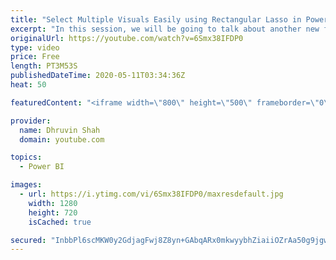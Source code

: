 ```yaml
---
title: "Select Multiple Visuals Easily using Rectangular Lasso in Power BI"
excerpt: "In this session, we will be going to talk about another new feature rolled out by Microsoft which is “Rectangular Lasso”.   Now, there is a question in your mind that is – What is Rectangular Lasso, and how it is useful? Sometimes there are situations where we need to select the multiple visuals across"
originalUrl: https://youtube.com/watch?v=6Smx38IFDP0
type: video
price: Free
length: PT3M53S
publishedDateTime: 2020-05-11T03:34:36Z
heat: 50

featuredContent: "<iframe width=\"800\" height=\"500\" frameborder=\"0\" src=\"https://www.youtube.com/embed/6Smx38IFDP0\" allow=\"accelerometer; autoplay; encrypted-media; gyroscope; picture-in-picture\" allowfullscreen></iframe>"

provider:
  name: Dhruvin Shah
  domain: youtube.com

topics:
  - Power BI

images:
  - url: https://i.ytimg.com/vi/6Smx38IFDP0/maxresdefault.jpg
    width: 1280
    height: 720
    isCached: true

secured: "InbbPl6scMKW0y2GdjagFwj8Z8yn+GAbqARx0mkwyybhZiaiiOZrAa50g9jgw2NtHX1nH/9G9wn8vEKs2oykEDiONTh/k6jqhQTZofUdsoaI67ewuL6/7TclHLmgXG4r0i+/xV3VPcmQykHnK1HMq8cCOuxDzT8ptqsC2yp/iicu8X5OFWo/B4NW6DUVGyfw0bVCr4JbQsa0l5HBuCc7C3hyMbYvXhOmeBaWxQlbkWYfGVS1/ZoUtQQV3wWJaCkOApyyNaTSRzRNl4kOSSV2fuLFMkfS36vBycEOguSTuNbKQ4VVMxdE/T9iXHJhyxmPb67ZpJlXkf6uhghPToihK/Pr2OkUVJA3ITiL79ezo9Tzll2tgeBF2lXrel4cCLNnuCvDr/FjSRIHkEjx1bEu8eIfWKSwTkWwq4Uy0K3s2eM=;+1ZxSeUxANYR5moNssi+8A=="
---
```


